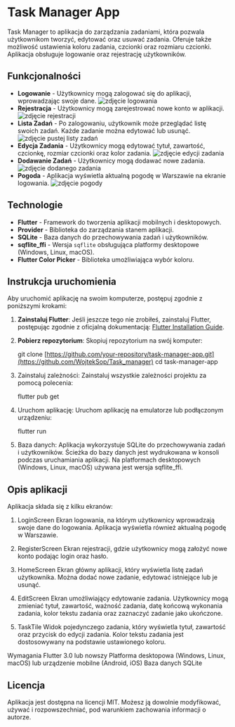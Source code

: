 # Task Manager App

Task Manager to aplikacja do zarządzania zadaniami, która pozwala użytkownikom tworzyć, edytować oraz usuwać zadania. Oferuje także możliwość ustawienia koloru zadania, czcionki oraz rozmiaru czcionki. Aplikacja obsługuje logowanie oraz rejestrację użytkowników.

## Funkcjonalności

- **Logowanie** - Użytkownicy mogą zalogować się do aplikacji, wprowadzając swoje dane. ![zdjęcie logowania](lib/assets/Readme/logowanie.png)
- **Rejestracja** - Użytkownicy mogą zarejestrować nowe konto w aplikacji. ![zdjęcie rejestracji](lib/assets/Readme/rejestracja.png)
- **Lista Zadań** - Po zalogowaniu, użytkownik może przeglądać listę swoich zadań. Każde zadanie można edytować lub usunąć. ![zdjęcie pustej listy zadań](lib/assets/Readme/zadania.png)
- **Edycja Zadania** - Użytkownicy mogą edytować tytuł, zawartość, czcionkę, rozmiar czcionki oraz kolor zadania. ![zdjęcie edycji zadania](lib/assets/Readme/edycja_zadania.png)
- **Dodawanie Zadań** - Użytkownicy mogą dodawać nowe zadania. ![zdjęcie dodanego zadania](lib/assets/Readme/dodawanie_zadania.png)
- **Pogoda** - Aplikacja wyświetla aktualną pogodę w Warszawie na ekranie logowania. ![zdjęcie pogody](lib/assets/Readme/pogoda.png)

## Technologie

- **Flutter** - Framework do tworzenia aplikacji mobilnych i desktopowych.
- **Provider** - Biblioteka do zarządzania stanem aplikacji.
- **SQLite** - Baza danych do przechowywania zadań i użytkowników.
- **sqflite_ffi** - Wersja `sqflite` obsługująca platformy desktopowe (Windows, Linux, macOS).
- **Flutter Color Picker** - Biblioteka umożliwiająca wybór koloru.

## Instrukcja uruchomienia

Aby uruchomić aplikację na swoim komputerze, postępuj zgodnie z poniższymi krokami:

1. **Zainstaluj Flutter**:
   Jeśli jeszcze tego nie zrobiłeś, zainstaluj Flutter, postępując zgodnie z oficjalną dokumentacją: [Flutter Installation Guide](https://flutter.dev/docs/get-started/install).

2. **Pobierz repozytorium**:
   Skopiuj repozytorium na swój komputer:
   
   git clone [https://github.com/your-repository/task-manager-app.git](https://github.com/WojtekSop/Task_manager)
   cd task-manager-app
   
3. Zainstaluj zależności: Zainstaluj wszystkie zależności projektu za pomocą polecenia:
   
   flutter pub get

4. Uruchom aplikację: Uruchom aplikację na emulatorze lub podłączonym urządzeniu:

   flutter run
   
5. Baza danych: Aplikacja wykorzystuje SQLite do przechowywania zadań i użytkowników. Ścieżka do bazy danych jest wydrukowana w konsoli podczas uruchamiania aplikacji. Na platformach desktopowych (Windows, Linux,     macOS) używana jest wersja sqflite_ffi.

## Opis aplikacji
Aplikacja składa się z kilku ekranów:

1. LoginScreen
Ekran logowania, na którym użytkownicy wprowadzają swoje dane do logowania. Aplikacja wyświetla również aktualną pogodę w Warszawie.

2. RegisterScreen
Ekran rejestracji, gdzie użytkownicy mogą założyć nowe konto podając login oraz hasło.

3. HomeScreen
Ekran główny aplikacji, który wyświetla listę zadań użytkownika. Można dodać nowe zadanie, edytować istniejące lub je usunąć.

4. EditScreen
Ekran umożliwiający edytowanie zadania. Użytkownicy mogą zmieniać tytuł, zawartość, ważność zadania, datę końcową wykonania zadania, kolor tekstu zadania oraz zaznaczyć zadanie jako ukończone.

5. TaskTile
Widok pojedynczego zadania, który wyświetla tytuł, zawartość oraz przycisk do edycji zadania. Kolor tekstu zadania jest dostosowywany na podstawie ustawionego koloru.

Wymagania
Flutter 3.0 lub nowszy
Platforma desktopowa (Windows, Linux, macOS) lub urządzenie mobilne (Android, iOS)
Baza danych SQLite

## Licencja

Aplikacja jest dostępna na licencji MIT. Możesz ją dowolnie modyfikować, używać i rozpowszechniać, pod warunkiem zachowania informacji o autorze.


